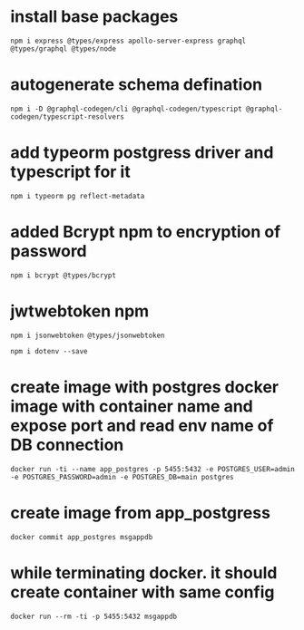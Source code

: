 # install base packages
`npm i express @types/express apollo-server-express graphql @types/graphql @types/node`

# autogenerate schema defination 
`npm i -D @graphql-codegen/cli @graphql-codegen/typescript @graphql-codegen/typescript-resolvers`

# add typeorm postgress driver and typescript  for it
`npm i typeorm pg reflect-metadata`

# added Bcrypt npm to encryption of password
`npm i bcrypt @types/bcrypt`

# jwtwebtoken npm
`npm i jsonwebtoken @types/jsonwebtoken`

`npm i dotenv --save`

# create image with postgres docker image with container name and expose port and read env name of DB connection
`docker run -ti --name app_postgres -p 5455:5432 -e POSTGRES_USER=admin -e POSTGRES_PASSWORD=admin -e POSTGRES_DB=main postgres`

# create image from app_postgress
`docker commit app_postgres msgappdb`

# while terminating docker. it should create container with same config
`docker run --rm -ti -p 5455:5432 msgappdb`
